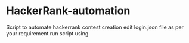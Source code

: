 # HackerRank-automation
Script to automate hackerrank contest creation 
edit login.json file as per your requirement 
run script using 
